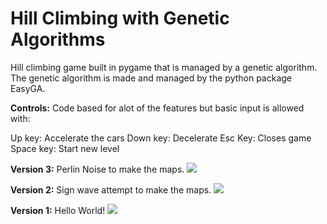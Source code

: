 # Hill Climbing with Genetic Algorithms
Hill climbing game built in pygame that is managed by a genetic algorithm. The genetic algorithm is made and managed by the python  package EasyGA.

**Controls:**
Code based for alot of the features but basic input is allowed with:

Up key: Accelerate the cars
Down key: Decelerate
Esc Key: Closes game
Space key: Start new level

**Version 3:** Perlin Noise to make the maps.
![](https://github.com/danielwilczak101/Hill_Climbing/blob/media/images/version_3.png)

**Version 2:** Sign wave attempt to make the maps.
![](https://github.com/danielwilczak101/Hill_Climbing/blob/media/images/version_2.png)

**Version 1:** Hello World!
![](https://github.com/danielwilczak101/Hill_Climbing/blob/media/images/game_version_1.png)
